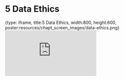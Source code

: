 # 5 Data Ethics
 
{type: iframe, title:5 Data Ethics, width:800, height:600, poster:resources/chapt_screen_images/data-ethics.png}
![](https://hutchdatascience.org/Ethical_Data_Handling_for_Cancer_Research/no_toc/data-ethics.html)
 

 

